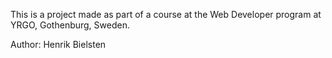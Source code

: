 This is a project made as part of a course at the Web Developer program at YRGO, Gothenburg, Sweden.

Author: Henrik Bielsten
